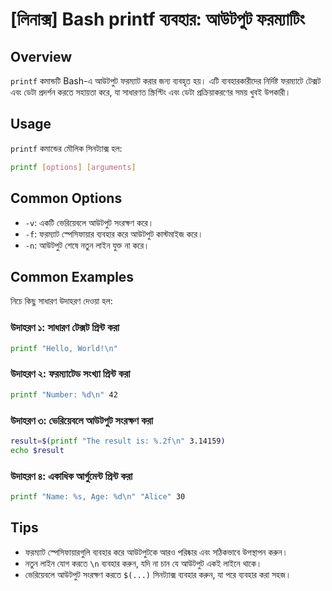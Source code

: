 # [লিনাক্স] Bash printf ব্যবহার: আউটপুট ফরম্যাটিং

## Overview
`printf` কমান্ডটি Bash-এ আউটপুট ফরম্যাট করার জন্য ব্যবহৃত হয়। এটি ব্যবহারকারীদের নির্দিষ্ট ফরম্যাটে টেক্সট এবং ডেটা প্রদর্শন করতে সহায়তা করে, যা সাধারণত স্ক্রিপ্টিং এবং ডেটা প্রক্রিয়াকরণের সময় খুবই উপকারী।

## Usage
`printf` কমান্ডের মৌলিক সিনট্যাক্স হল:

```bash
printf [options] [arguments]
```

## Common Options
- `-v`: একটি ভেরিয়েবলে আউটপুট সংরক্ষণ করে।
- `-f`: ফরম্যাট স্পেসিফায়ার ব্যবহার করে আউটপুট কাস্টমাইজ করে।
- `-n`: আউটপুট শেষে নতুন লাইন যুক্ত না করে।

## Common Examples
নিচে কিছু সাধারণ উদাহরণ দেওয়া হল:

### উদাহরণ ১: সাধারণ টেক্সট প্রিন্ট করা
```bash
printf "Hello, World!\n"
```

### উদাহরণ ২: ফরম্যাটেড সংখ্যা প্রিন্ট করা
```bash
printf "Number: %d\n" 42
```

### উদাহরণ ৩: ভেরিয়েবলে আউটপুট সংরক্ষণ করা
```bash
result=$(printf "The result is: %.2f\n" 3.14159)
echo $result
```

### উদাহরণ ৪: একাধিক আর্গুমেন্ট প্রিন্ট করা
```bash
printf "Name: %s, Age: %d\n" "Alice" 30
```

## Tips
- ফরম্যাট স্পেসিফায়ারগুলি ব্যবহার করে আউটপুটকে আরও পরিষ্কার এবং সঠিকভাবে উপস্থাপন করুন।
- নতুন লাইন যোগ করতে `\n` ব্যবহার করুন, যদি না চান যে আউটপুট একই লাইনে থাকে।
- ভেরিয়েবলে আউটপুট সংরক্ষণ করতে `$(...)` সিনট্যাক্স ব্যবহার করুন, যা পরে ব্যবহার করা সহজ।